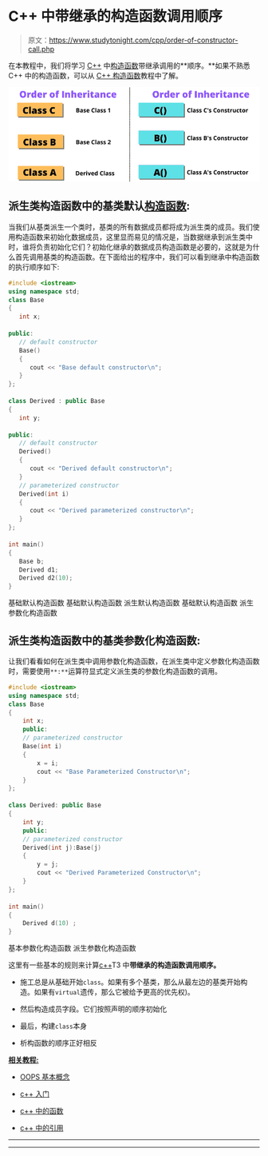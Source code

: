 # C++ 中带继承的构造函数调用顺序

> 原文：<https://www.studytonight.com/cpp/order-of-constructor-call.php>

在本教程中，我们将学习 [C++](https://www.studytonight.com/cpp/) 中[构造函数](https://www.studytonight.com/cpp/constructors-and-destructors-in-cpp)带继承调用的**顺序。**如果不熟悉 C++ 中的构造函数，可以从 [C++ 构造函数](https://www.studytonight.com/cpp/constructors-and-destructors-in-cpp.php)教程中了解。

![Order of constructor call](img/c6aaa5327f6b7f1ac9a14b46e3df020c.png)

## 派生类构造函数中的基类默认[构造函数](https://www.studytonight.com/cpp/constructors-and-destructors-in-cpp):

当我们从基类派生一个类时，基类的所有数据成员都将成为派生类的成员。我们使用构造函数来初始化数据成员，这里显而易见的情况是，当数据继承到派生类中时，谁将负责初始化它们？初始化继承的数据成员构造函数是必要的，这就是为什么首先调用基类的构造函数。在下面给出的程序中，我们可以看到继承中构造函数的执行顺序如下:

```cpp
#include <iostream>
using namespace std;
class Base
{
   int x;

public:
   // default constructor
   Base()
   {
      cout << "Base default constructor\n";
   }
};

class Derived : public Base
{
   int y;

public:
   // default constructor
   Derived()
   {
      cout << "Derived default constructor\n";
   }
   // parameterized constructor
   Derived(int i)
   {
      cout << "Derived parameterized constructor\n";
   }
};

int main()
{
   Base b;
   Derived d1;
   Derived d2(10);
}
```

基础默认构造函数
基础默认构造函数
派生默认构造函数
基础默认构造函数
派生参数化构造函数

## 派生类构造函数中的基类参数化构造函数:

让我们看看如何在派生类中调用参数化构造函数，在派生类中定义参数化构造函数时，需要使用`**:**`运算符显式定义派生类的参数化构造函数的调用。

```cpp
#include <iostream>
using namespace std;
class Base
{ 
    int x;
    public:
    // parameterized constructor
    Base(int i)
    { 
        x = i;
        cout << "Base Parameterized Constructor\n";
    }
};

class Derived: public Base
{ 
    int y;
    public:
    // parameterized constructor
    Derived(int j):Base(j)
    { 
        y = j;
        cout << "Derived Parameterized Constructor\n";
    }
};

int main()
{
    Derived d(10) ;
}
```

基本参数化构造函数
派生参数化构造函数

这里有一些基本的规则来计算[c++](https://www.studytonight.com/cpp/)T3 中**带继承的构造函数调用顺序。**

*   施工总是从基础开始`class`。如果有多个基类，那么从最左边的基类开始构造。如果有`virtual`遗传，那么它被给予更高的优先权)。

*   然后构造成员字段。它们按照声明的顺序初始化

*   最后，构建`class`本身

*   析构函数的顺序正好相反

<u>**相关教程:**</u>

*   [OOPS 基本概念](https://www.studytonight.com/cpp/cpp-and-oops-concepts.php)

*   [c++ 入门](https://www.studytonight.com/cpp/class-and-objects.php)

*   [c++ 中的函数](https://www.studytonight.com/cpp/functions-in-cpp)

*   [c++ 中的引用](https://www.studytonight.com/cpp/references-in-cpp.php)

* * *

* * *
